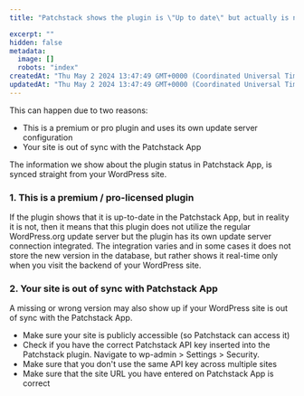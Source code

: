 ```yaml
---
title: "Patchstack shows the plugin is \"Up to date\" but actually is not"

excerpt: ""
hidden: false
metadata: 
  image: []
  robots: "index"
createdAt: "Thu May 2 2024 13:47:49 GMT+0000 (Coordinated Universal Time)"
updatedAt: "Thu May 2 2024 13:47:49 GMT+0000 (Coordinated Universal Time)"
---
```


This can happen due to two reasons:
* This is a premium or pro plugin and uses its own update server configuration
* Your site is out of sync with the Patchstack App

The information we show about the plugin status in Patchstack App, is synced straight from your WordPress site.


### 1. This is a premium / pro-licensed plugin

If the plugin shows that it is up-to-date in the Patchstack App, but in reality it is not, then it means that this plugin does not utilize the regular WordPress.org update server but the plugin has its own update server connection integrated. The integration varies and in some cases it does not store the new version in the database, but rather shows it real-time only when you visit the backend of your WordPress site.


### 2. Your site is out of sync with Patchstack App

A missing or wrong version may also show up if your WordPress site is out of sync with the Patchstack App.

* Make sure your site is publicly accessible (so Patchstack can access it)
* Check if you have the correct Patchstack API key inserted into the Patchstack plugin. 
Navigate to wp-admin > Settings > Security.
* Make sure that you don't use the same API key across multiple sites
* Make sure that the site URL you have entered on Patchstack App is correct